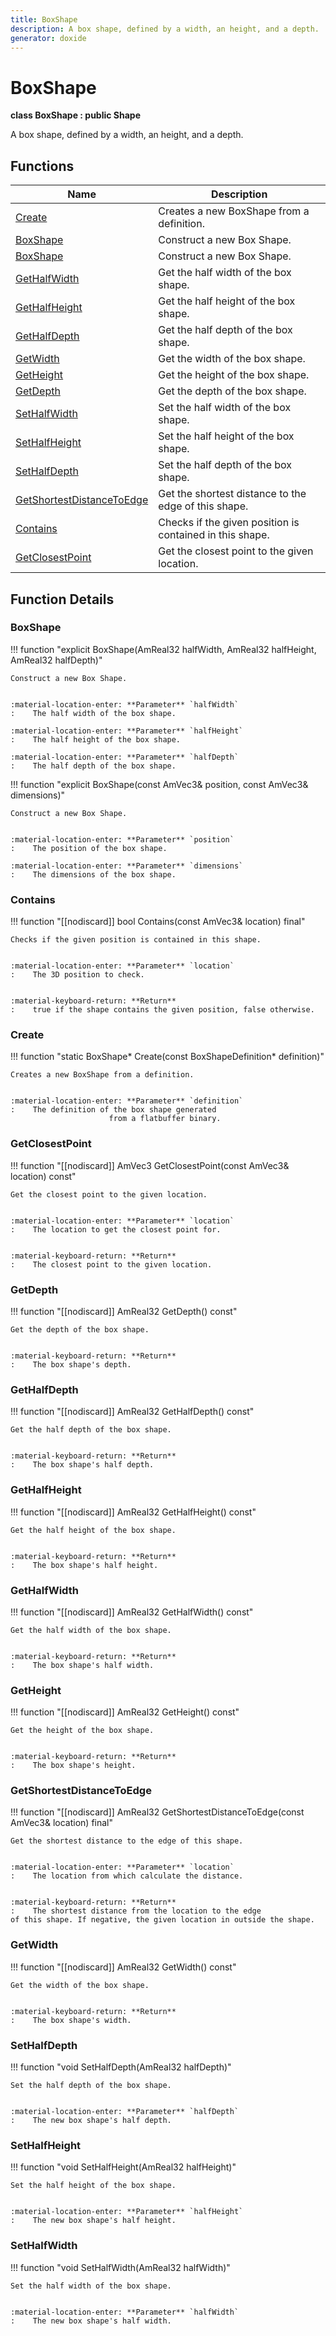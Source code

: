 ```yaml
---
title: BoxShape
description: A box shape, defined by a width, an height, and a depth. 
generator: doxide
---
```



# BoxShape

**class  BoxShape : public Shape**


A box shape, defined by a width, an height, and a depth.
     




## Functions

| Name | Description |
| ---- | ----------- |
| [Create](#Create) | Creates a new BoxShape from a definition. |
| [BoxShape](#BoxShape) | Construct a new Box Shape. |
| [BoxShape](#BoxShape) | Construct a new Box Shape. |
| [GetHalfWidth](#GetHalfWidth) | Get the half width of the box shape. |
| [GetHalfHeight](#GetHalfHeight) | Get the half height of the box shape. |
| [GetHalfDepth](#GetHalfDepth) | Get the half depth of the box shape. |
| [GetWidth](#GetWidth) | Get the width of the box shape. |
| [GetHeight](#GetHeight) | Get the height of the box shape. |
| [GetDepth](#GetDepth) | Get the depth of the box shape. |
| [SetHalfWidth](#SetHalfWidth) | Set the half width of the box shape. |
| [SetHalfHeight](#SetHalfHeight) | Set the half height of the box shape. |
| [SetHalfDepth](#SetHalfDepth) | Set the half depth of the box shape. |
| [GetShortestDistanceToEdge](#GetShortestDistanceToEdge) | Get the shortest distance to the edge of this shape. |
| [Contains](#Contains) | Checks if the given position is contained in this shape. |
| [GetClosestPoint](#GetClosestPoint) | Get the closest point to the given location. |

## Function Details

### BoxShape<a name="BoxShape"></a>
!!! function "explicit BoxShape(AmReal32 halfWidth, AmReal32 halfHeight, AmReal32 halfDepth)"

    
    Construct a new Box Shape.
    
    
    :material-location-enter: **Parameter** `halfWidth`
    :    The half width of the box shape.
        
    :material-location-enter: **Parameter** `halfHeight`
    :    The half height of the box shape.
        
    :material-location-enter: **Parameter** `halfDepth`
    :    The half depth of the box shape.
                
    

!!! function "explicit BoxShape(const AmVec3&amp; position, const AmVec3&amp; dimensions)"

    
    Construct a new Box Shape.
    
    
    :material-location-enter: **Parameter** `position`
    :    The position of the box shape.
        
    :material-location-enter: **Parameter** `dimensions`
    :    The dimensions of the box shape.
                
    

### Contains<a name="Contains"></a>
!!! function "[[nodiscard]] bool Contains(const AmVec3&amp; location) final"

    
    Checks if the given position is contained in this shape.
    
    
    :material-location-enter: **Parameter** `location`
    :    The 3D position to check.
    
    
    :material-keyboard-return: **Return**
    :    true if the shape contains the given position, false otherwise.
            
    

### Create<a name="Create"></a>
!!! function "static BoxShape&#42; Create(const BoxShapeDefinition&#42; definition)"

    
    Creates a new BoxShape from a definition.
    
    
    :material-location-enter: **Parameter** `definition`
    :    The definition of the box shape generated
                          from a flatbuffer binary.
                
    

### GetClosestPoint<a name="GetClosestPoint"></a>
!!! function "[[nodiscard]] AmVec3 GetClosestPoint(const AmVec3&amp; location) const"

    
    Get the closest point to the given location.
    
    
    :material-location-enter: **Parameter** `location`
    :    The location to get the closest point for.
    
    
    :material-keyboard-return: **Return**
    :    The closest point to the given location.
            
    

### GetDepth<a name="GetDepth"></a>
!!! function "[[nodiscard]] AmReal32 GetDepth() const"

    
    Get the depth of the box shape.
    
    
    :material-keyboard-return: **Return**
    :    The box shape's depth.
            
    

### GetHalfDepth<a name="GetHalfDepth"></a>
!!! function "[[nodiscard]] AmReal32 GetHalfDepth() const"

    
    Get the half depth of the box shape.
    
    
    :material-keyboard-return: **Return**
    :    The box shape's half depth.
            
    

### GetHalfHeight<a name="GetHalfHeight"></a>
!!! function "[[nodiscard]] AmReal32 GetHalfHeight() const"

    
    Get the half height of the box shape.
    
    
    :material-keyboard-return: **Return**
    :    The box shape's half height.
            
    

### GetHalfWidth<a name="GetHalfWidth"></a>
!!! function "[[nodiscard]] AmReal32 GetHalfWidth() const"

    
    Get the half width of the box shape.
    
    
    :material-keyboard-return: **Return**
    :    The box shape's half width.
            
    

### GetHeight<a name="GetHeight"></a>
!!! function "[[nodiscard]] AmReal32 GetHeight() const"

    
    Get the height of the box shape.
    
    
    :material-keyboard-return: **Return**
    :    The box shape's height.
            
    

### GetShortestDistanceToEdge<a name="GetShortestDistanceToEdge"></a>
!!! function "[[nodiscard]] AmReal32 GetShortestDistanceToEdge(const AmVec3&amp; location) final"

    
    Get the shortest distance to the edge of this shape.
    
    
    :material-location-enter: **Parameter** `location`
    :    The location from which calculate the distance.
    
    
    :material-keyboard-return: **Return**
    :    The shortest distance from the location to the edge
    of this shape. If negative, the given location in outside the shape.
            
    

### GetWidth<a name="GetWidth"></a>
!!! function "[[nodiscard]] AmReal32 GetWidth() const"

    
    Get the width of the box shape.
    
    
    :material-keyboard-return: **Return**
    :    The box shape's width.
            
    

### SetHalfDepth<a name="SetHalfDepth"></a>
!!! function "void SetHalfDepth(AmReal32 halfDepth)"

    
    Set the half depth of the box shape.
    
    
    :material-location-enter: **Parameter** `halfDepth`
    :    The new box shape's half depth.
                
    

### SetHalfHeight<a name="SetHalfHeight"></a>
!!! function "void SetHalfHeight(AmReal32 halfHeight)"

    
    Set the half height of the box shape.
    
    
    :material-location-enter: **Parameter** `halfHeight`
    :    The new box shape's half height.
                
    

### SetHalfWidth<a name="SetHalfWidth"></a>
!!! function "void SetHalfWidth(AmReal32 halfWidth)"

    
    Set the half width of the box shape.
    
    
    :material-location-enter: **Parameter** `halfWidth`
    :    The new box shape's half width.
                
    

